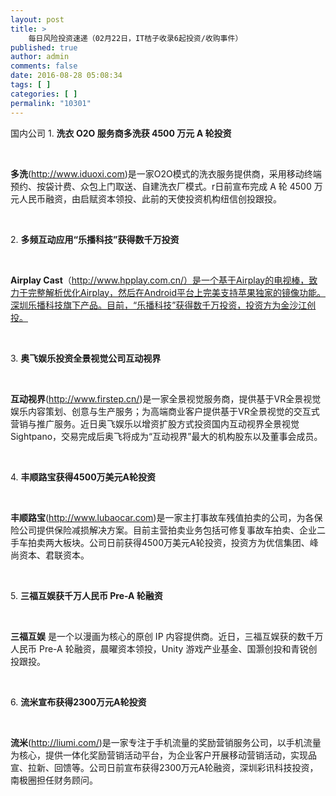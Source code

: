 ```yaml
---
layout: post
title: >
    每日风险投资速递（02月22日，IT桔子收录6起投资/收购事件）
published: true
author: admin
comments: false
date: 2016-08-28 05:08:34
tags: [ ]
categories: [ ]
permalink: "10301"
---
```

  国内公司   1. **洗衣 O2O 服务商多洗获 4500 万元 A 轮投资** 

&nbsp;

**多洗**(http://www.iduoxi.com)是一家O2O模式的洗衣服务提供商，采用移动终端预约、按袋计费、众包上门取送、自建洗衣厂模式。r日前宣布完成 A 轮 4500 万元人民币融资，由启赋资本领投、此前的天使投资机构纽信创投跟投。

&nbsp;

2. **多频互动应用“乐播科技”获得数千万投资**

&nbsp;

**Airplay Cast**（http://www.hpplay.com.cn/）是一个基于Airplay的电视棒，致力于完整解析优化Airplay，然后在Android平台上完美支持苹果独家的镜像功能。深圳乐播科技旗下产品。目前，“乐播科技”获得数千万投资，投资方为金沙江创投。

&nbsp;

3. **奥飞娱乐投资全景视觉公司互动视界**

&nbsp;

**互动视界**(http://www.firstep.cn/)是一家全景视觉服务商，提供基于VR全景视觉娱乐内容策划、创意与生产服务；为高端商业客户提供基于VR全景视觉的交互式营销与推广服务。近日奥飞娱乐以增资扩股方式投资国内互动视界全景视觉Sightpano，交易完成后奥飞将成为“互动视界”最大的机构股东以及董事会成员。

&nbsp;

4. **丰顺路宝获得4500万美元A轮投资**

&nbsp;

**丰顺路宝**(http://www.lubaocar.com)是一家主打事故车残值拍卖的公司，为各保险公司提供保险减损解决方案。目前主营拍卖业务包括可修复事故车拍卖、企业二手车拍卖两大板块。公司日前获得4500万美元A轮投资，投资方为优信集团、峰尚资本、君联资本。

&nbsp;

5. **三福互娱获千万人民币 Pre-A 轮融资**

&nbsp;

**三福互娱** 是一个以漫画为核心的原创 IP 内容提供商。近日，三福互娱获的数千万人民币 Pre-A 轮融资，晨曜资本领投，Unity 游戏产业基金、国灏创投和青锐创投跟投。

&nbsp;

6. **流米宣布获得2300万元A轮投资**

&nbsp;

**流米**(http://liumi.com/)是一家专注于手机流量的奖励营销服务公司，以手机流量为核心，提供一体化奖励营销活动平台，为企业客户开展移动营销活动，实现品宣、拉新、回馈等。公司日前宣布获得2300万元A轮融资，深圳彩讯科技投资，南极圈担任财务顾问。

&nbsp;